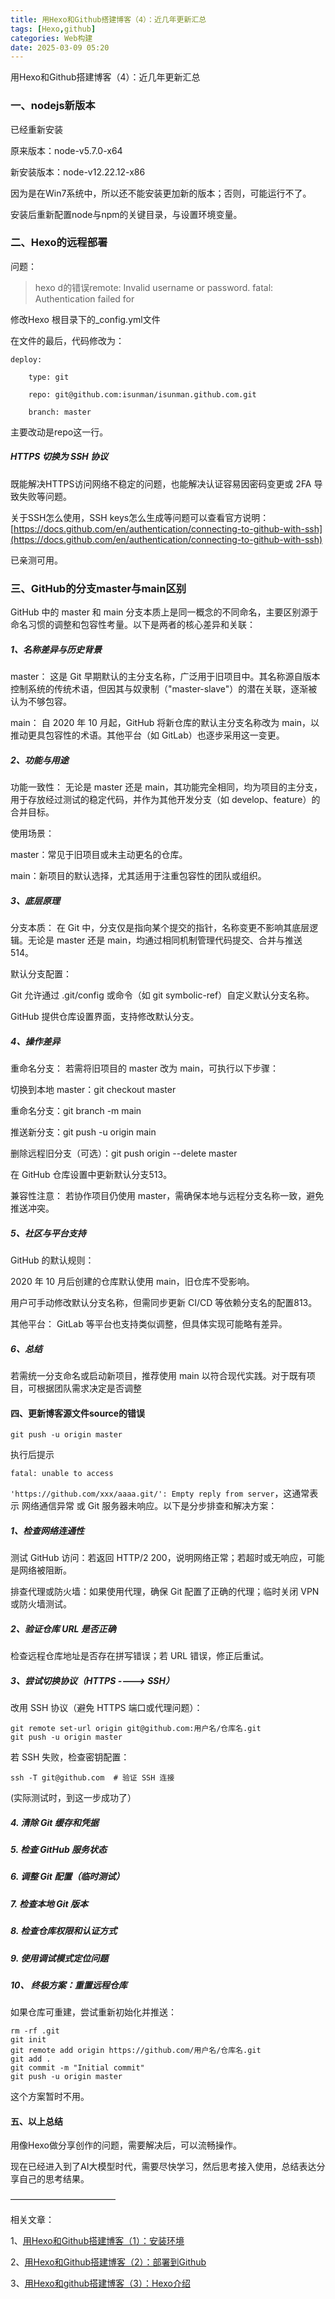 ```yaml
---
title: 用Hexo和Github搭建博客（4）：近几年更新汇总
tags: [Hexo,github]
categories: Web构建
date: 2025-03-09 05:20
---
```



用Hexo和Github搭建博客（4）：近几年更新汇总

### 一、nodejs新版本

已经重新安装

原来版本：node-v5.7.0-x64

新安装版本：node-v12.22.12-x86

因为是在Win7系统中，所以还不能安装更加新的版本；否则，可能运行不了。

安装后重新配置node与npm的关键目录，与设置环境变量。

### 二、Hexo的远程部署

问题：
> hexo d的错误remote: Invalid username or password.
fatal: Authentication failed for

修改Hexo 根目录下的_config.yml文件

在文件的最后，代码修改为：

    deploy:

    	type: git

    	repo: git@github.com:isunman/isunman.github.com.git 

    	branch: master

主要改动是repo这一行。

##### HTTPS 切换为 SSH 协议

既能解决HTTPS访问网络不稳定的问题，也能解决认证容易因密码变更或 2FA 导致失败等问题。

关于SSH怎么使用，SSH keys怎么生成等问题可以查看官方说明：
[https://docs.github.com/en/authentication/connecting-to-github-with-ssh](https://docs.github.com/en/authentication/connecting-to-github-with-ssh)

已亲测可用。

### 三、GitHub的分支master与main区别

GitHub 中的 master 和 main 分支本质上是同一概念的不同命名，主要区别源于命名习惯的调整和包容性考量。以下是两者的核心差异和关联：

##### 1、名称差异与历史背景
master：
这是 Git 早期默认的主分支名称，广泛用于旧项目中。其名称源自版本控制系统的传统术语，但因其与奴隶制（"master-slave"）的潜在关联，逐渐被认为不够包容。

main：
自 2020 年 10 月起，GitHub 将新仓库的默认主分支名称改为 main，以推动更具包容性的术语。其他平台（如 GitLab）也逐步采用这一变更。

##### 2、功能与用途

功能一致性：
无论是 master 还是 main，其功能完全相同，均为项目的主分支，用于存放经过测试的稳定代码，并作为其他开发分支（如 develop、feature）的合并目标。

使用场景：

master：常见于旧项目或未主动更名的仓库。

main：新项目的默认选择，尤其适用于注重包容性的团队或组织。

##### 3、底层原理

分支本质：
在 Git 中，分支仅是指向某个提交的指针，名称变更不影响其底层逻辑。无论是 master 还是 main，均通过相同机制管理代码提交、合并与推送514。

默认分支配置：

Git 允许通过 .git/config 或命令（如 git symbolic-ref）自定义默认分支名称。

GitHub 提供仓库设置界面，支持修改默认分支。

##### 4、操作差异

重命名分支：
若需将旧项目的 master 改为 main，可执行以下步骤：

切换到本地 master：git checkout master

重命名分支：git branch -m main

推送新分支：git push -u origin main

删除远程旧分支（可选）：git push origin --delete master

在 GitHub 仓库设置中更新默认分支513。

兼容性注意：
若协作项目仍使用 master，需确保本地与远程分支名称一致，避免推送冲突。

##### 5、社区与平台支持

GitHub 的默认规则：

2020 年 10 月后创建的仓库默认使用 main，旧仓库不受影响。

用户可手动修改默认分支名称，但需同步更新 CI/CD 等依赖分支名的配置813。

其他平台：
GitLab 等平台也支持类似调整，但具体实现可能略有差异。


##### 6、总结

若需统一分支命名或启动新项目，推荐使用 main 以符合现代实践。对于既有项目，可根据团队需求决定是否调整

#### 四、更新博客源文件source的错误

    git push -u origin master

执行后提示

    fatal: unable to access

`'https://github.com/xxx/aaaa.git/': Empty reply from server`，这通常表示 网络通信异常 或 Git 服务器未响应。以下是分步排查和解决方案：

##### 1、检查网络连通性

测试 GitHub 访问：若返回 HTTP/2 200，说明网络正常；若超时或无响应，可能是网络被阻断。

排查代理或防火墙：如果使用代理，确保 Git 配置了正确的代理；临时关闭 VPN 或防火墙测试。

##### 2、验证仓库 URL 是否正确

检查远程仓库地址是否存在拼写错误；若 URL 错误，修正后重试。

##### 3、尝试切换协议（HTTPS ----> SSH）

改用 SSH 协议（避免 HTTPS 端口或代理问题）：

    git remote set-url origin git@github.com:用户名/仓库名.git
    git push -u origin master

若 SSH 失败，检查密钥配置：

    ssh -T git@github.com  # 验证 SSH 连接

(实际测试时，到这一步成功了）

##### 4. 清除 Git 缓存和凭据
##### 5. 检查 GitHub 服务状态
##### 6.  调整 Git 配置（临时测试）
##### 7. 检查本地 Git 版本
##### 8.  检查仓库权限和认证方式
##### 9. 使用调试模式定位问题

##### 10、 终极方案：重置远程仓库

如果仓库可重建，尝试重新初始化并推送：

    rm -rf .git
    git init
    git remote add origin https://github.com/用户名/仓库名.git
    git add .
    git commit -m "Initial commit"
    git push -u origin master

这个方案暂时不用。


#### 五、以上总结

用像Hexo做分享创作的问题，需要解决后，可以流畅操作。

现在已经进入到了AI大模型时代，需要尽快学习，然后思考接入使用，总结表达分享自己的思考结果。

————————————

相关文章：

1、[用Hexo和Github搭建博客（1）：安装环境](http://isunman.com/2016/02/25/blog-by-hexo-github-step1/ "用Hexo和Github搭建博客（1）：安装环境")

2、[用Hexo和Github搭建博客（2）：部署到Github](http://isunman.com/2016/02/25/blog-by-hexo-github-step2/ "用Hexo和Github搭建博客（2）：部署到Github")

3、[用Hexo和github搭建博客（3）：Hexo介绍](http://isunman.com/2016/02/26/blog-by-hexo-github-step3/ "用Hexo和github搭建博客（3）：Hexo介绍")